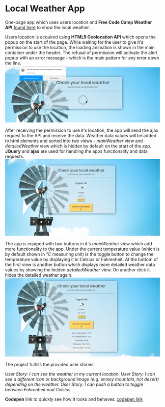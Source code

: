 # Local Weather App

One-page app which uses users location and **Free Code Camp Weather API** [found here](https://fcc-weather-api.glitch.me/) to show the local weather.

Users location is acquired using **HTML5 Geolocation API** which opens the popup on the start of the page.
While waiting for the user to give it's permission to use the location, the loading animation is shown in the main container under the header.
The refusal of permission will activate the alert popup with an error message - which is the main pattern for any error down the line.
![Screenshot](img/screenshot1.png)

After receiving the permission to use it's location, the app will send the ajax request to the API and receive the data.
Weather data values will be added to html elements and sorted into two views - *mainWeather* view and *detailedWeather* view which is hidden by default on the start of the app. **JQuery** and **ajax** are used for handling the apps functionality and data requests.
![Screenshot2](img/screenshot2.png)

The app is equiped with two buttons in it's *mainWeather* view which add more functionality to the app. Under the current temperature value (which is by default shown in *°C* measuring unit) is the toggle button to change the temperature value by displaying it in Celsius or Fahrenheit.
At the bottom of the first view is another button which displays more detailed weather data values by showing the hidden *detailedWeather* view. On another click it hides the detailed weather again.
![Screenshot3](img/screenshot3.png)

The project fulfills the provided user stories:

*User Story: I can see the weather in my current location.*
*User Story: I can see a different icon or background image (e.g. snowy mountain, hot desert) depending on the weather.*
*User Story: I can push a button to toggle between Fahrenheit and Celsius.*

**Codepen** link to quickly see how it looks and behaves: [codepen link]()